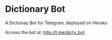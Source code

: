 # Dictionary Bot
 A Dictionay Bot for Telegram, deployed on Heroku

Access the bot at: http://t.me/dicty_bot
